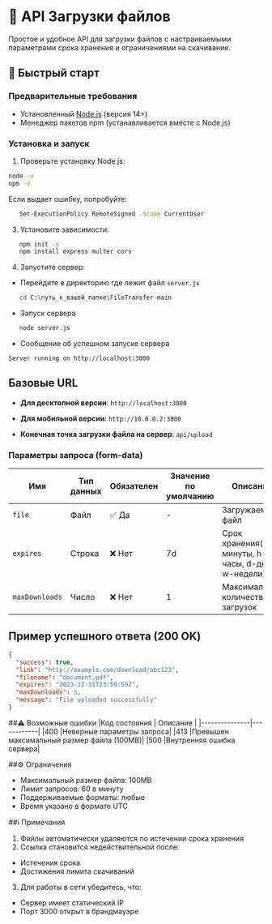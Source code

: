 # 📁 API Загрузки файлов

Простое и удобное API для загрузки файлов с настраиваемыми параметрами срока хранения и ограничениями на скачивание.

## 🚀 Быстрый старт

### Предварительные требования
- Установленный [Node.js](https://nodejs.org/) (версия 14+)
- Менеджер пакетов npm (устанавливается вместе с Node.js)

### Установка и запуск
1. Проверьте установку Node.js:
```bash
node -v
npm -v
```
Если выдает ошибку, попробуйте:
```bash
   Set-ExecutionPolicy RemoteSigned -Scope CurrentUser
```
3. Установите зависимости:
```bash
   npm init -y
   npm install express multer cors
```
4. Запустите сервер:
- Перейдите в директорию где лежит файл `server.js`
```bash
   cd C:\путь_к_вашей_папке\FileTransfer-main
```
- Запуск сервера
```bash
   node server.js
```
- Сообщение об успешном запуске сервера
```
Server running on http://localhost:3000
```
## Базовые URL

- **Для десктопной версии**: `http://localhost:3000`
- **Для мобильной версии**: `http://10.0.0.2:3000`


- **Конечная точка загрузки файла на сервер**: `api/upload`

### Параметры запроса (form-data)

| Имя           | Тип данных | Обязателен | Значение по умолчанию | Описание                  |
|---------------|------------|------------|-----------------------|---------------------------|
| `file`        | Файл       | ✅ Да| -       | Загружаемый файл          |
| `expires`     | Строка     | ❌ Нет| 7d                | Срок хранения(min-минуты, h-часы, d-дни, w-недели) |
| `maxDownloads`| Число      | ❌ Нет| 1                 | Максимальное количество загрузок |

## Пример успешного ответа (200 OK)

```json
{
  "success": true,
  "link": "http://example.com/download/abc123",
  "filename": "document.pdf",
  "expires": "2023-12-31T23:59:59Z",
  "maxDownloads": 5,
  "message": "File uploaded successfully"
}
```

##⚠️ Возможные ошибки
|Код состояния	| Описание |
|---------------|------------|
|400	|Неверные параметры запроса|
|413	|Превышен максимальный размер файла (100MB)|
|500	|Внутренняя ошибка сервера|

##⚙️ Ограничения
- Максимальный размер файла: 100MB
- Лимит запросов: 60 в минуту
- Поддерживаемые форматы: любые
- Время указано в формате UTC


##ℹ️ Примечания
1. Файлы автоматически удаляются по истечении срока хранения
2. Ссылка становится недействительной после:
 - Истечения срока
 - Достижения лимита скачиваний
3. Для работы в сети убедитесь, что:
 - Сервер имеет статический IP
 - Порт 3000 открыт в брандмауэре
